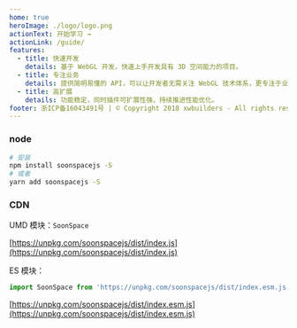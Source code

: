 ```yaml
---
home: true
heroImage: ./logo/logo.png
actionText: 开始学习 →
actionLink: /guide/
features:
  - title: 快速开发
    details: 基于 WebGL 开发，快速上手开发具有 3D 空间能力的项目。
  - title: 专注业务
    details: 提供简明易懂的 API，可以让开发者无需关注 WebGL 技术体系，更专注于业务开发。
  - title: 高扩展
    details: 功能稳定，同时插件可扩展性强，持续推进性能优化。
footer: 浙ICP备16043491号 | © Copyright 2018 xwbuilders - All rights reserved.
---
```


### node

```bash
# 安装
npm install soonspacejs -S
# 或者
yarn add soonspacejs -S
```

### CDN

UMD 模块：`SoonSpace`

[https://unpkg.com/soonspacejs/dist/index.js](https://unpkg.com/soonspacejs/dist/index.js)

ES 模块：

```js
import SoonSpace from 'https://unpkg.com/soonspacejs/dist/index.esm.js';
```

[https://unpkg.com/soonspacejs/dist/index.esm.js](https://unpkg.com/soonspacejs/dist/index.esm.js)
